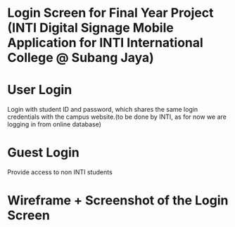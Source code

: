 # Login Screen for Final Year Project (INTI Digital Signage Mobile Application for INTI International College @ Subang Jaya)

# User Login
Login with student ID and password, which shares the same login credentials with the campus website.(to be done by INTI, as for now we are logging in from online database)

# Guest Login
Provide access to non INTI students

# Wireframe + Screenshot of the Login Screen
